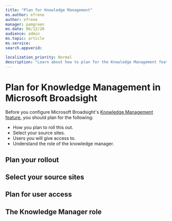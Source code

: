 ```yaml
---
title: "Plan for Knowledge Management"
ms.author: efrene
author: efrene
manager: pamgreen
ms.date: 06/12/20
audience: admin
ms.topic: article
ms.service:
search.appverid: 

localization_priority: Normal
description: "Learn about how to plan for the Knowledge Management feature in Microsoft Broadsight."
---
```


# Plan for Knowledge Management in Microsoft Broadsight

Before you configure Microsoft Broadsight's [Knowledge Management feature](knowledge-management-overview.md), you should plan for the following:

- How you plan to roll this out.
- Select your source sites.
- Users you will give access to.
- Understand the role of the knowledge manager.

## Plan your rollout


## Select your source sites


## Plan for user access


## The Knowledge Manager role




 


  
  




